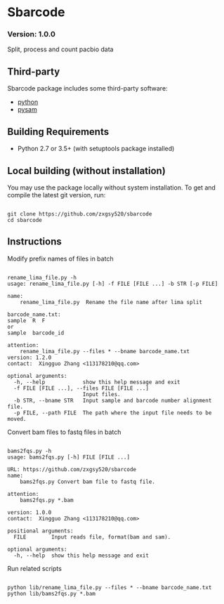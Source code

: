 Sbarcode
==============
### Version: 1.0.0
Split, process and count pacbio data

Third-party
-----------
Sbarcode package includes some third-party software:
* [python](https://www.python.org/)
* [pysam](https://pypi.org/project/pysam/)

Building Requirements
-----------
* Python 2.7 or 3.5+ (with setuptools package installed)

Local building (without installation)
-----------

You may use the package locally without system installation.
To get and compile the latest git version, run:
<pre><code>
git clone https://github.com/zxgsy520/sbarcode
cd sbarcode
</code></pre>

## Instructions
Modify prefix names of files in batch
<pre><code>
rename_lima_file.py -h
usage: rename_lima_file.py [-h] -f FILE [FILE ...] -b STR [-p FILE]

name:
    rename_lima_file.py  Rename the file name after lima split

barcode_name.txt:
sample  R  F
or
sample  barcode_id

attention:
    rename_lima_file.py --files * --bname barcode_name.txt
version: 1.2.0
contact:  Xingguo Zhang <113178210@qq.com>        

optional arguments:
  -h, --help            show this help message and exit
  -f FILE [FILE ...], --files FILE [FILE ...]
                        Input files.
  -b STR, --bname STR   Input sample and barcode number alignment file.
  -p FILE, --path FILE  The path where the input file needs to be moved.
</code></pre>
Convert bam files to fastq files in batch
<pre><code>
bams2fqs.py -h
usage: bams2fqs.py [-h] FILE [FILE ...]

URL: https://github.com/zxgsy520/sbarcode
name:
    bams2fqs.py Convert bam file to fastq file.
     
attention:
    bams2fqs.py *.bam

version: 1.0.0
contact:  Xingguo Zhang <113178210@qq.com>        

positional arguments:
  FILE        Input reads file, format(bam and sam).

optional arguments:
  -h, --help  show this help message and exit
</code></pre>
Run related scripts
<pre><code>
python lib/rename_lima_file.py --files * --bname barcode_name.txt
python lib/bams2fqs.py *.bam
</code></pre>


  

